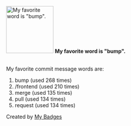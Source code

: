 <img src="https://my-badges.github.io/my-badges/favorite-word.png" alt="My favorite word is &quot;bump&quot;." title="My favorite word is &quot;bump&quot;." width="128">
<strong>My favorite word is &quot;bump&quot;.</strong>
<br><br>

My favorite commit message words are:

1. bump (used 268 times)
2. /frontend (used 210 times)
3. merge (used 135 times)
4. pull (used 134 times)
5. request (used 134 times)


Created by <a href="https://github.com/my-badges/my-badges">My Badges</a>